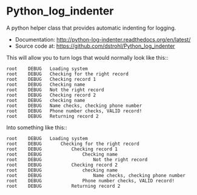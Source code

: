 # Python_log_indenter

A python helper class that provides automatic indenting for logging.

* Documentation: http://python-log-indenter.readthedocs.org/en/latest/
* Source code at: https://github.com/dstrohl/Python_log_indenter

This will allow you to turn logs that would normally look like this::

    root    DEBUG   Loading system
    root    DEBUG   Checking for the right record
    root    DEBUG   Checking record 1
    root    DEBUG   Checking name
    root    DEBUG   Not the right record
    root    DEBUG   Checking record 2
    root    DEBUG   checking name
    root    DEBUG   Name checks, checking phone number
    root    DEBUG   Phone number checks, VALID record!
    root    DEBUG   Returning record 2

Into something like this::

    root    DEBUG   Loading system
    root    DEBUG       Checking for the right record
    root    DEBUG           Checking record 1
    root    DEBUG               Checking name
    root    DEBUG                   Not the right record
    root    DEBUG           Checking record 2
    root    DEBUG               checking name
    root    DEBUG                   Name checks, checking phone number
    root    DEBUG               Phone number checks, VALID record!
    root    DEBUG           Returning record 2

